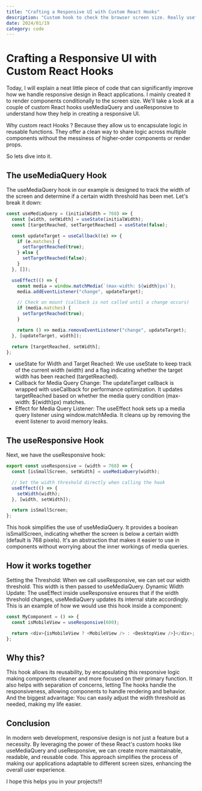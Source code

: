 ```yaml
---
title: "Crafting a Responsive UI with Custom React Hooks"
description: "Custom hook to check the browser screen size. Really useful if you are planning to render specific components conditionally to screen size"
date: 2024/01/19
category: code
---
```


# Crafting a Responsive UI with Custom React Hooks

Today, I will explain a neat little piece of code that can significantly improve how we handle responsive design in React applications. I mainly created it to render components conditionally to the screen size. We'll take a look at a couple of custom React hooks useMediaQuery and useResponsive to understand how they help in creating a responsive UI.

Why custom react Hooks ? Because they allow us to encapsulate logic in reusable functions. They offer a clean way to share logic across multiple components without the messiness of higher-order components or render props.

So lets dive into it.

## The useMediaQuery Hook

The useMediaQuery hook in our example is designed to track the width of the screen and determine if a certain width threshold has been met. Let's break it down:

```javascript
const useMediaQuery = (initialWidth = 768) => {
  const [width, setWidth] = useState(initialWidth);
  const [targetReached, setTargetReached] = useState(false);

  const updateTarget = useCallback((e) => {
    if (e.matches) {
      setTargetReached(true);
    } else {
      setTargetReached(false);
    }
  }, []);

  useEffect(() => {
    const media = window.matchMedia(`(max-width: ${width}px)`);
    media.addEventListener("change", updateTarget);

    // Check on mount (callback is not called until a change occurs)
    if (media.matches) {
      setTargetReached(true);
    }

    return () => media.removeEventListener("change", updateTarget);
  }, [updateTarget, width]);

  return [targetReached, setWidth];
};
```

- useState for Width and Target Reached: We use useState to keep track of the current width (width) and a flag indicating whether the target width has been reached (targetReached).
- Callback for Media Query Change: The updateTarget callback is wrapped with useCallback for performance optimization. It updates targetReached based on whether the media query condition (max-width: ${width}px) matches.
- Effect for Media Query Listener: The useEffect hook sets up a media query listener using window.matchMedia. It cleans up by removing the event listener to avoid memory leaks.

## The useResponsive Hook

Next, we have the useResponsive hook:

```javascript
export const useResponsive = (width = 768) => {
  const [isSmallScreen, setWidth] = useMediaQuery(width);

  // Set the width threshold directly when calling the hook
  useEffect(() => {
    setWidth(width);
  }, [width, setWidth]);

  return isSmallScreen;
};
```

This hook simplifies the use of useMediaQuery. It provides a boolean isSmallScreen, indicating whether the screen is below a certain width (default is 768 pixels). It's an abstraction that makes it easier to use in components without worrying about the inner workings of media queries.

## How it works together

Setting the Threshold: When we call useResponsive, we can set our width threshold. This width is then passed to useMediaQuery.
Dynamic Width Update: The useEffect inside useResponsive ensures that if the width threshold changes, useMediaQuery updates its internal state accordingly.
This is an example of how we would use this hook inside a component:

```javascript
const MyComponent = () => {
  const isMobileView = useResponsive(600);

  return <div>{isMobileView ? <MobileView /> : <DesktopView />}</div>;
};
```

## Why this?

This hook allows its reusability, by encapsulating this responsive logic making components cleaner and more focused on their primary function. It also helps with separation of concerns, letting The hooks handle the responsiveness, allowing components to handle rendering and behavior.
And the biggest advantage: You can easily adjust the width threshold as needed, making my life easier.

## Conclusion

In modern web development, responsive design is not just a feature but a necessity. By leveraging the power of these React's custom hooks like useMediaQuery and useResponsive, we can create more maintainable, readable, and reusable code. This approach simplifies the process of making our applications adaptable to different screen sizes, enhancing the overall user experience.

I hope this helps you in your projects!!!
